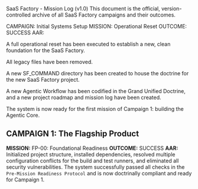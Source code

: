 SaaS Factory - Mission Log (v1.0)
This document is the official, version-controlled archive of all SaaS Factory campaigns and their outcomes.

CAMPAIGN: Initial Systems Setup
MISSION: Operational Reset
OUTCOME: SUCCESS
AAR:

A full operational reset has been executed to establish a new, clean foundation for the SaaS Factory.

All legacy files have been removed.

A new SF_COMMAND directory has been created to house the doctrine for the new SaaS Factory project.

A new Agentic Workflow has been codified in the Grand Unified Doctrine, and a new project roadmap and mission log have been created.

The system is now ready for the first mission of Campaign 1: building the Agentic Core.

## CAMPAIGN 1: The Flagship Product

**MISSION:** FP-00: Foundational Readiness
**OUTCOME:** SUCCESS
**AAR:**
Initialized project structure, installed dependencies, resolved multiple configuration conflicts for the build and test runners, and eliminated all security vulnerabilities. The system successfully passed all checks in the `Pre-Mission Readiness Protocol` and is now doctrinally compliant and ready for Campaign 1.